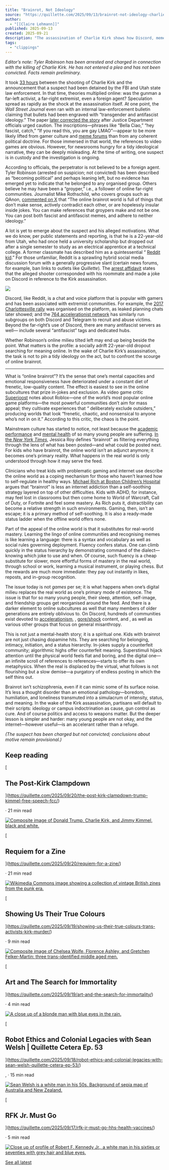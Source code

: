 ```yaml
---
title: "Brainrot, Not Ideology"
source: "https://quillette.com/2025/09/13/brainrot-not-ideology-charlie-kirk-tyler-robinson-discord-memes/"
author:
  - "[[Claire Lehmann]]"
published: 2025-09-13
created: 2025-09-21
description: "The assassination of Charlie Kirk shows how Discord, memes, and “online brainrot” may motivate disaffected youth more than ideology."
tags:
  - "clippings"
---
```

*Editor’s note: Tyler Robinson has been arrested and charged in connection with the killing of Charlie Kirk. He has not entered a plea and has not been convicted. Facts remain preliminary.*

It took [33 hours](https://www.reuters.com/world/us/suspect-charlie-kirk-murder-custody-after-33-hour-manhunt-2025-09-12/?ref=quillette.com) between the shooting of Charlie Kirk and the announcement that a suspect had been detained by the FBI and Utah state law enforcement. In that time, theories multiplied online: was the gunman a far-left activist, a far-right extremist, even a foreign agent? Speculation spread as rapidly as the shock at the assassination itself. At one point, the *Wall Street Journal* even ran with an internal law-enforcement bulletin claiming that bullets had been engraved with “transgender and antifascist ideology.” The paper [later corrected the story](https://www.wsj.com/livecoverage/charlie-kirk-shot/card/ammunition-in-kirk-shooting-engraved-with-transgender-antifascist-ideology-sources-pdymd1sXXMSlVRhpvR4b?ref=quillette.com) after Justice Department officials urged caution. The inscriptions—phrases like “Bella Ciao,” “hey fascist, catch,” “If you read this, you are gay LMAO”—appear to be more likely lifted from gamer culture and [meme forums](https://x.com/knowyourmeme/status/1966528832317329632?ref=quillette.com) than from any coherent political doctrine. For those immersed in that world, the references to video games are obvious. However, for newsrooms hungry for a tidy ideological narrative, they can be deeply misleading. At the time of writing, one suspect is in custody and the investigation is ongoing.

According to officials, the perpetrator is not believed to be a foreign agent. Tyler Robinson (arrested on suspicion; not convicted) has been described as “becoming political” and perhaps leaning left, but no evidence has emerged yet to indicate that he belonged to any organised group. Others believe he may have been a “groyper,” i.e., a follower of online far-right communities. Journalist Mike Rothschild, who covers groups such as QAnon, [commented on X](https://x.com/rothschildmd/status/1966575680654913916?ref=quillette.com) that “The online brainrot world is full of things that don’t make sense, actively contradict each other, or are hopelessly insular inside jokes. You can make references that groypers make and not be one. You can post both fascist and antifascist memes, and adhere to neither ideology.”

A lot is yet to emerge about the suspect and his alleged motivations. What we do know, per public statements and reporting, is that he is a 22-year-old from Utah, who had once held a university scholarship but dropped out after a single semester to study as an electrical apprentice at a technical college. A former classmate has described him as a quintessential “ [Reddit kid](https://x.com/ShadowofEzra/status/1966614804925210739?ref=quillette.com).” For those unfamiliar, Reddit is a sprawling hybrid social media discussion forum with a generally progressive slant (certain news forums, for example, ban links to outlets like *Quillette*)*.* The [arrest affidavit](https://x.com/PhilHollowayEsq/status/1966553539674612163?ref=quillette.com) states that the alleged shooter corresponded with his roommate and made a joke on Discord in reference to the Kirk assassination.

![](https://www.youtube.com/watch?v=pcbWHzmwLL8)

Discord, like Reddit, is a chat and voice platform that is popular with gamers and has been associated with extremist communities. For example, the [2017 Charlottesville rally](https://en.wikipedia.org/wiki/Unite_the_Right_rally?ref=quillette.com) was organised on the platform, as leaked planning chats later showed; and the [764 accelerationist network](https://en.wikipedia.org/wiki/764_\(organization\)?ref=quillette.com) has similarly run subgroups on both Discord and Telegram to recruit and abuse victims. Beyond the far-right’s use of Discord, there are many antifascist servers as well— include several “antifascist” tags and dedicated hubs.

Whether Robinson’s online milieu tilted left may end up being beside the point. What matters is the profile: a socially adrift 22-year-old dropout searching for meaning online. In the wake of Charlie Kirk’s assassination, the task is not to pin a tidy ideology on the act, but to confront the scourge of online brainrot.

---

What is “online brainrot”? It’s the sense that one’s mental capacities and emotional responsiveness have deteriorated under a constant diet of frenetic, low-quality content. The effect is easiest to see in the online subcultures that prize in-jokes and exclusion. As video game critic [Superjoost](https://substack.com/home/post/p-171845228?ref=quillette.com) notes about Roblox—one of the world’s most popular online game platforms—the most powerful communities don’t aim for mass appeal; they cultivate experiences that *“* deliberately exclude outsiders,” producing worlds that look “frenetic, chaotic, and nonsensical to anyone who’s not in on it.” According to this critic, the chaos is the point.

Mainstream culture has started to notice, not least because the [academic performance](https://www.afterbabel.com/p/academic-pressure-social-media?r=62ptu&utm_campaign=post&utm_medium=web&showWelcomeOnShare=false&ref=quillette.com) and [mental health](https://www.afterbabel.com/p/youth-health-declines-82-countries?ref=quillette.com) of so many young people are suffering. [In the *New York Times*](https://www.nytimes.com/2024/06/13/style/brainrot-internet-addiction-social-media-tiktok.html?ref=quillette.com), Jessica Roy defines “brainrot” as filtering everything through the lens of what has been posted—and what could be posted next. For kids who have brainrot, the online world isn’t an adjunct anymore; it becomes one’s primary reality. What happens in the real world is only understood through how it may serve the feed.

Clinicians who treat kids with problematic gaming and internet use describe the online world as a coping mechanism for those who haven’t learned how to self-regulate in healthy ways. [Michael Rich at Boston Children’s Hospital](https://web.archive.org/web/20250102173803/https://www.nytimes.com/2024/06/13/style/brainrot-internet-addiction-social-media-tiktok.html) argues that “brainrot” is less an internet addiction than a self-soothing strategy layered on top of other difficulties. Kids with ADHD, for instance, may feel lost in classrooms but then come home to World of Warcraft, Call of Duty, or Fortnite and feel some mastery. As Rich puts it, distractibility can become a relative strength in such environments. Gaming, then, isn’t an escape; it is a primary method of self-soothing. It is also a ready-made status ladder when the offline world offers none.

Part of the appeal of the online world is that it substitutes for real-world mastery. Learning the lingo of online communities and recognising memes is like learning a language: there is a syntax and vocabulary as well as social rules governing deployment. Fluency confers status. One can climb quickly in the status hierarchy by demonstrating command of the dialect—knowing which joke to use and when. Of course, such fluency is a cheap substitute for slower, more effortful forms of mastery in the real world, through school or work, learning a musical instrument, or playing chess. But the rewards are much more immediate: they pay out instantly in likes, reposts, and in-group recognition.

The issue today is not *games* per se; it is what happens when one’s digital milieu replaces the real world as one’s primary mode of existence. The issue is that for so many young people, their sleep, attention, self-image, and friendship groups get reorganised around the feed. And there is a darker element to online subcultures as well that many members of older generations are entirely oblivious to. On Discord, hundreds of communities exist devoted to [accelerationism](https://discord.com/invite/acceleration-1157131792143351880?ref=quillette.com), , [gore/shock](https://disboard.org/server/1401164387351400559?ref=quillette.com) content, and , as well as various other groups that focus on general misanthropy.

This is not just a mental-health story; it is a spiritual one. Kids with brainrot are not just chasing dopamine hits. They are searching for belonging, intimacy, initiation, and a status hierarchy. In-jokes supply a counterfeit community; algorithmic highs offer counterfeit meaning. Superstimuli hijack attention until the physical world feels flat and boring, and the digital one—an infinite scroll of references to references—starts to offer its own metaphysics. When the real is displaced by the virtual, what follows is not flourishing but a slow demise—a purgatory of endless posting in which the self thins out.

Brainrot isn’t schizophrenia, even if it can mimic some of its surface noise. It’s less a thought disorder than an emotional pathology—boredom, humiliation, and loneliness transmuted into a simulacrum of intensity, status, and meaning. In the wake of the Kirk assassination, partisans will default to their scripts: ideology or campus indoctrination as cause, gun control as cure. And of course politics and access to weapons matter. But the deeper lesson is simpler and harder: many young people are not okay, and the internet—however useful—is an accelerant rather than a refuge.  
  
*(The suspect has been charged but not convicted; conclusions about motive remain provisional.)*

## Keep reading

[

## The Post-Kirk Clampdown

](https://quillette.com/2025/09/20/the-post-kirk-clampdown-trump-kimmel-free-speech-fcc/)

· 21 min read

[![Composite image of Donald Trump, Charlie Kirk, and Jimmy Kimmel, black and white. ](https://cdn.quillette.com/2025/09/Clampdown.jpg)](https://quillette.com/2025/09/20/the-post-kirk-clampdown-trump-kimmel-free-speech-fcc/)

[

## Requiem for a Zine

](https://quillette.com/2025/09/20/requiem-for-a-zine/)

· 21 min read

[![Wikimedia Commons image showing a collection of vintage British zines from the punk era.](https://cdn.quillette.com/2025/09/Copy-of-Copy-of-Feature-Images-11.png)](https://quillette.com/2025/09/20/requiem-for-a-zine/)

[

## Showing Us Their True Colours

](https://quillette.com/2025/09/19/showing-us-their-true-colours-trans-activists-kirk-murder/)

· 9 min read

[![Composite image of Chelsea Wolfe, Florence Ashley, and Gretchen Felker-Martin: three trans-identified middle aged men.](https://cdn.quillette.com/2025/09/Screenshot-2025-09-18-at-8.52.06---AM.png)](https://quillette.com/2025/09/19/showing-us-their-true-colours-trans-activists-kirk-murder/)

[

## Art and The Search for Immortality

](https://quillette.com/2025/09/19/art-and-the-search-for-immortality/)

· 4 min read

[![A close up of a blonde man with blue eyes in the rain.](https://cdn.quillette.com/2025/04/Copy-of-Copy-of-Feature-Images-14.png)](https://quillette.com/2025/09/19/art-and-the-search-for-immortality/)

[

## Robot Ethics and Colonial Legacies with Sean Welsh | Quillette Cetera Ep. 53

](https://quillette.com/2025/09/18/robot-ethics-and-colonial-legacies-with-sean-welsh-quillette-cetera-ep-53/)

, · 15 min read

[![Sean Welsh is a white man in his 50s. Background of sepia map of Australia and New Zealand.](https://cdn.quillette.com/2025/09/Copy-of-Copy-of-Feature-Images-10.png)](https://quillette.com/2025/09/18/robot-ethics-and-colonial-legacies-with-sean-welsh-quillette-cetera-ep-53/)

[

## RFK Jr. Must Go

](https://quillette.com/2025/09/17/rfk-jr-must-go-hhs-health-vaccines/)

· 5 min read

[![Close up of profile of Robert F. Kennedy Jr., a white man in his sixties or seventies with grey hair and blue eyes.](https://cdn.quillette.com/2025/09/Copy-of-Copy-of-Feature-Images-12.png)](https://quillette.com/2025/09/17/rfk-jr-must-go-hhs-health-vaccines/)

[See all latest](https://quillette.com/articles)